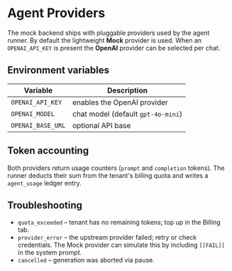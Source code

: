 # Agent Providers

The mock backend ships with pluggable providers used by the agent runner.  By default the lightweight **Mock** provider is used.  When an `OPENAI_API_KEY` is present the **OpenAI** provider can be selected per chat.

## Environment variables

| Variable | Description |
| --- | --- |
| `OPENAI_API_KEY` | enables the OpenAI provider |
| `OPENAI_MODEL` | chat model (default `gpt-4o-mini`) |
| `OPENAI_BASE_URL` | optional API base |

## Token accounting

Both providers return usage counters (`prompt` and `completion` tokens).  The runner deducts their sum from the tenant's billing quota and writes a `agent_usage` ledger entry.

## Troubleshooting

- `quota_exceeded` – tenant has no remaining tokens; top up in the Billing tab.
- `provider_error` – the upstream provider failed; retry or check credentials. The Mock provider can simulate this by including `[[FAIL]]` in the system prompt.
- `cancelled` – generation was aborted via pause.
